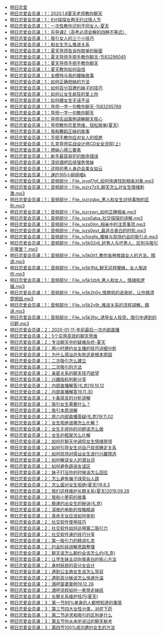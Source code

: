 +   [明日恋爱](README.md)
+   [明日恋爱会员课：1：2020.1.8夏天老师教你聊天](明日恋爱会员课：1：2020.1.8夏天老师教你聊天.md)
+   [明日恋爱会员课：1：6分探探女两天约过情人节](明日恋爱会员课：1：6分探探女两天约过情人节.md)
+   [明日恋爱会员课：1：一次性教你识别不同女人-夏天](明日恋爱会员课：1：一次性教你识别不同女人-夏天.md)
+   [明日恋爱会员课：1：先导课2（高考必须会解的四种不等式）](明日恋爱会员课：1：先导课2（高考必须会解的四种不等式）.md)
+   [明日恋爱会员课：1：吸引女人的三个小技巧](明日恋爱会员课：1：吸引女人的三个小技巧.md)
+   [明日恋爱会员课：1：和女生怎么推进关系](明日恋爱会员课：1：和女生怎么推进关系.md)
+   [明日恋爱会员课：1：夏天导师告诉你脱单的秘密](明日恋爱会员课：1：夏天导师告诉你脱单的秘密.md)
+   [明日恋爱会员课：1：夏天导师手把手教你聊天-1583296045](明日恋爱会员课：1：夏天导师手把手教你聊天-1583296045.md)
+   [明日恋爱会员课：1：夏天导师手把手教你聊天](明日恋爱会员课：1：夏天导师手把手教你聊天.md)
+   [明日恋爱会员课：1：夏天教你如何自信](明日恋爱会员课：1：夏天教你如何自信.md)
+   [明日恋爱会员课：1：女模特与我的暧昧故事](明日恋爱会员课：1：女模特与我的暧昧故事.md)
+   [明日恋爱会员课：1：如何正确把妹的方法](明日恋爱会员课：1：如何正确把妹的方法.md)
+   [明日恋爱会员课：1：如何百分百邀约妹子的技巧](明日恋爱会员课：1：如何百分百邀约妹子的技巧.md)
+   [明日恋爱会员课：1：如何让女生疯狂的爱上你](明日恋爱会员课：1：如何让女生疯狂的爱上你.md)
+   [明日恋爱会员课：1：如何跟女生无话不谈](明日恋爱会员课：1：如何跟女生无话不谈.md)
+   [明日恋爱会员课：1：导师一字一句教你聊天-1583295789](明日恋爱会员课：1：导师一字一句教你聊天-1583295789.md)
+   [明日恋爱会员课：1：导师一字一句教你聊天](明日恋爱会员课：1：导师一字一句教你聊天.md)
+   [明日恋爱会员课：1：导师实战案例讲解聊天核心](明日恋爱会员课：1：导师实战案例讲解聊天核心.md)
+   [明日恋爱会员课：1：导师教你恋爱思维，轻松脱单(夏天)](明日恋爱会员课：1：导师教你恋爱思维，轻松脱单(夏天).md)
+   [明日恋爱会员课：1：我和舞蹈正妹的故事](明日恋爱会员课：1：我和舞蹈正妹的故事.md)
+   [明日恋爱会员课：1：手把手教你应对女人的拒绝](明日恋爱会员课：1：手把手教你应对女人的拒绝.md)
+   [明日恋爱会员课：1：扎克导师实战设计师CD女全流程(上)](明日恋爱会员课：1：扎克导师实战设计师CD女全流程(上).md)
+   [明日恋爱会员课：1：撩妹心得三要素](明日恋爱会员课：1：撩妹心得三要素.md)
+   [明日恋爱会员课：1：新手最容易犯的致命错误](明日恋爱会员课：1：新手最容易犯的致命错误.md)
+   [明日恋爱会员课：1：深圳酒吧后续强势带妹](明日恋爱会员课：1：深圳酒吧后续强势带妹.md)
+   [明日恋爱会员课：1：这样的男人身边会美女如云](明日恋爱会员课：1：这样的男人身边会美女如云.md)
+   [明日恋爱会员课：1：速约165小姐姐唱k](明日恋爱会员课：1：速约165小姐姐唱k.md)
+   [明日恋爱会员课：1：音频部分：File_jxyqf7gf_如何快速找到相亲对象.mp3](明日恋爱会员课：1：音频部分：File_jxyqf7gf_如何快速找到相亲对象.mp3.md)
+   [明日恋爱会员课：1：音频部分：File_jxzrz7z9_聊天怎么对女生情绪刺激.mp3](明日恋爱会员课：1：音频部分：File_jxzrz7z9_聊天怎么对女生情绪刺激.mp3.md)
+   [明日恋爱会员课：1：音频部分：File_jxzrzgbp_男人和女生对待事物的区别.mp3](明日恋爱会员课：1：音频部分：File_jxzrzgbp_男人和女生对待事物的区别.mp3.md)
+   [明日恋爱会员课：1：音频部分：File_jxzrzwrj_如何正确相亲.mp3](明日恋爱会员课：1：音频部分：File_jxzrzwrj_如何正确相亲.mp3.md)
+   [明日恋爱会员课：1：音频部分：File_jxzs0aba_社交探探的讲解.mp3](明日恋爱会员课：1：音频部分：File_jxzs0aba_社交探探的讲解.mp3.md)
+   [明日恋爱会员课：1：音频部分：File_jxzs0ilm_相亲中的注意事项.mp3](明日恋爱会员课：1：音频部分：File_jxzs0ilm_相亲中的注意事项.mp3.md)
+   [明日恋爱会员课：1：音频部分：File_jxzs0pvt_最适合表白的时机.mp3](明日恋爱会员课：1：音频部分：File_jxzs0pvt_最适合表白的时机.mp3.md)
+   [明日恋爱会员课：1：音频部分：File_jy5jzgfq_暧昧与现场约会的吸引点.mp3](明日恋爱会员课：1：音频部分：File_jy5jzgfq_暧昧与现场约会的吸引点.mp3.md)
+   [明日恋爱会员课：1：音频部分：File_jy5k02r6_好男人与坏男人，区别与吸引在哪里？.mp3](明日恋爱会员课：1：音频部分：File_jy5k02r6_好男人与坏男人，区别与吸引在哪里？.mp3.md)
+   [明日恋爱会员课：1：音频部分：File_jy5k0it1_教你各种套路女人的方法，精讲.mp3](明日恋爱会员课：1：音频部分：File_jy5k0it1_教你各种套路女人的方法，精讲.mp3.md)
+   [明日恋爱会员课：1：音频部分：File_jy5k1ftd_聊天这样暧昧，女人倒追你.mp3](明日恋爱会员课：1：音频部分：File_jy5k1ftd_聊天这样暧昧，女人倒追你.mp3.md)
+   [明日恋爱会员课：1：音频部分：File_jy5k1zb9_男人和女人，情绪和逻辑.mp3](明日恋爱会员课：1：音频部分：File_jy5k1zb9_男人和女人，情绪和逻辑.mp3.md)
+   [明日恋爱会员课：1：音频部分：File_jy5k2h0y_情商低的进来听，让你搞清楚原因.mp3](明日恋爱会员课：1：音频部分：File_jy5k2h0y_情商低的进来听，让你搞清楚原因.mp3.md)
+   [明日恋爱会员课：1：音频部分：File_jy5k2y9r_推进关系的流程讲解，精讲.mp3](明日恋爱会员课：1：音频部分：File_jy5k2y9r_推进关系的流程讲解，精讲.mp3.md)
+   [明日恋爱会员课：1：音频部分：File_jy5k3fsr_诱导女人投资，吸引中遇到的问题.mp3](明日恋爱会员课：1：音频部分：File_jy5k3fsr_诱导女人投资，吸引中遇到的问题.mp3.md)
+   [明日恋爱会员课：2：2020-01-11-年前最后一次内部直播](明日恋爱会员课：2：2020-01-11-年前最后一次内部直播.md)
+   [明日恋爱会员课：2：5个实用高效的聊天思维](明日恋爱会员课：2：5个实用高效的聊天思维.md)
+   [明日恋爱会员课：2：专治聊天中的疑难杂症-夏天](明日恋爱会员课：2：专治聊天中的疑难杂症-夏天.md)
+   [明日恋爱会员课：2：两小时邀约女主播的技巧详细分析](明日恋爱会员课：2：两小时邀约女主播的技巧详细分析.md)
+   [明日恋爱会员课：2：为什么搭讪总失败这是根本原因](明日恋爱会员课：2：为什么搭讪总失败这是根本原因.md)
+   [明日恋爱会员课：2：二次吸引怎么建立](明日恋爱会员课：2：二次吸引怎么建立.md)
+   [明日恋爱会员课：2：二次吸引的方法](明日恋爱会员课：2：二次吸引的方法.md)
+   [明日恋爱会员课：2：亲密关系的聊天技巧欲望](明日恋爱会员课：2：亲密关系的聊天技巧欲望.md)
+   [明日恋爱会员课：2：兴趣指标判断分享](明日恋爱会员课：2：兴趣指标判断分享.md)
+   [明日恋爱会员课：2：内部直播解答(扎克)19.10.12](明日恋爱会员课：2：内部直播解答(扎克)19.10.12.md)
+   [明日恋爱会员课：2：内部直播解答19.11.30](明日恋爱会员课：2：内部直播解答19.11.30.md)
+   [明日恋爱会员课：2：十条简言的分析讲解](明日恋爱会员课：2：十条简言的分析讲解.md)
+   [明日恋爱会员课：2：吸引女生需要什么？](明日恋爱会员课：2：吸引女生需要什么？.md)
+   [明日恋爱会员课：2：吸引本质讲解](明日恋爱会员课：2：吸引本质讲解.md)
+   [明日恋爱会员课：2：周六内部直播答疑(扎克)19.11.02](明日恋爱会员课：2：周六内部直播答疑(扎克)19.11.02.md)
+   [明日恋爱会员课：2：女生拒绝进挪怎么化解？](明日恋爱会员课：2：女生拒绝进挪怎么化解？.md)
+   [明日恋爱会员课：2：女生无视你的问题该怎么做](明日恋爱会员课：2：女生无视你的问题该怎么做.md)
+   [明日恋爱会员课：2：女生的框架怎么化解](明日恋爱会员课：2：女生的框架怎么化解.md)
+   [明日恋爱会员课：2：如何在聊天中调侃女生情绪带领](明日恋爱会员课：2：如何在聊天中调侃女生情绪带领.md)
+   [明日恋爱会员课：2：如何引导女生对自己投资确定关系](明日恋爱会员课：2：如何引导女生对自己投资确定关系.md)
+   [明日恋爱会员课：2：如何现场对搭讪女生进行兴趣筛选](明日恋爱会员课：2：如何现场对搭讪女生进行兴趣筛选.md)
+   [明日恋爱会员课：2：如何解读女人的潜台词](明日恋爱会员课：2：如何解读女人的潜台词.md)
+   [明日恋爱会员课：2：如何避免跳进友谊区](明日恋爱会员课：2：如何避免跳进友谊区.md)
+   [明日恋爱会员课：2：妹子打压你的时候该怎么回应](明日恋爱会员课：2：妹子打压你的时候该怎么回应.md)
+   [明日恋爱会员课：2：怎么避免骗子绿茶仙人跳](明日恋爱会员课：2：怎么避免骗子绿茶仙人跳.md)
+   [明日恋爱会员课：2：怎么面对女生拒绝(夏天)19.8.3](明日恋爱会员课：2：怎么面对女生拒绝(夏天)19.8.3.md)
+   [明日恋爱会员课：2：我们这样维护长期关系(夏天)2019.09.28](明日恋爱会员课：2：我们这样维护长期关系(夏天)2019.09.28.md)
+   [明日恋爱会员课：2：我和小萝莉的故事](明日恋爱会员课：2：我和小萝莉的故事.md)
+   [明日恋爱会员课：2：极速约出女生的秘诀(扎克)](明日恋爱会员课：2：极速约出女生的秘诀(扎克).md)
+   [明日恋爱会员课：2：深夜约电影的攻略精讲](明日恋爱会员课：2：深夜约电影的攻略精讲.md)
+   [明日恋爱会员课：2：真命天女应该如何鉴别](明日恋爱会员课：2：真命天女应该如何鉴别.md)
+   [明日恋爱会员课：2：社交软件使用技巧](明日恋爱会员课：2：社交软件使用技巧.md)
+   [明日恋爱会员课：2：社交软件如何运用第二吸引力](明日恋爱会员课：2：社交软件如何运用第二吸引力.md)
+   [明日恋爱会员课：2：社交软件速约技巧分享](明日恋爱会员课：2：社交软件速约技巧分享.md)
+   [明日恋爱会员课：2：第一吸引力的精讲扎克](明日恋爱会员课：2：第一吸引力的精讲扎克.md)
+   [明日恋爱会员课：2：约会阶段讲解思路整理](明日恋爱会员课：2：约会阶段讲解思路整理.md)
+   [明日恋爱会员课：2：聊天该怎么聊约会该怎么约(扎克)](明日恋爱会员课：2：聊天该怎么聊约会该怎么约(扎克).md)
+   [明日恋爱会员课：2：让学生妹主动向我表白的核心方法](明日恋爱会员课：2：让学生妹主动向我表白的核心方法.md)
+   [明日恋爱会员课：2：身材妖娆的高分女会计](明日恋爱会员课：2：身材妖娆的高分女会计.md)
+   [明日恋爱会员课：2：遇到公主病女生该怎么驾驭](明日恋爱会员课：2：遇到公主病女生该怎么驾驭.md)
+   [明日恋爱会员课：2：遇到高分妹该怎么快速升温](明日恋爱会员课：2：遇到高分妹该怎么快速升温.md)
+   [明日恋爱会员课：2：酒吧富婆案例19.12.28](明日恋爱会员课：2：酒吧富婆案例19.12.28.md)
+   [明日恋爱会员课：2：酒吧流程如何一套带走妹纸](明日恋爱会员课：2：酒吧流程如何一套带走妹纸.md)
+   [明日恋爱会员课：2：长期关系维护技巧(夏天)](明日恋爱会员课：2：长期关系维护技巧(夏天).md)
+   [明日恋爱会员课：3：第一节99%单身的人都想知道的事情](明日恋爱会员课：3：第一节99%单身的人都想知道的事情.md)
+   [明日恋爱会员课：3：第三节四大女性分类，对症下药](明日恋爱会员课：3：第三节四大女性分类，对症下药.md)
+   [明日恋爱会员课：3：第二节追求和吸引的区别是什么](明日恋爱会员课：3：第二节追求和吸引的区别是什么.md)
+   [明日恋爱会员课：3：第五节你从未听说过的聊天秘术](明日恋爱会员课：3：第五节你从未听说过的聊天秘术.md)
+   [明日恋爱会员课：3：第四节100%成功邀约女生的方法](明日恋爱会员课：3：第四节100%成功邀约女生的方法.md)